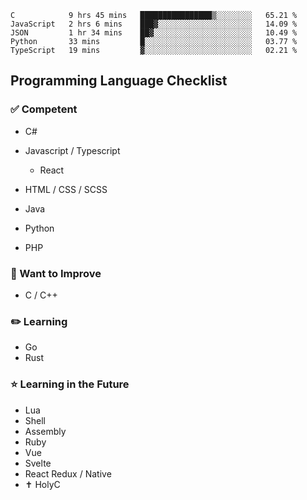 <!--START_SECTION:waka-->
```text
C            9 hrs 45 mins   ████████████████▒░░░░░░░░   65.21 % 
JavaScript   2 hrs 6 mins    ███▓░░░░░░░░░░░░░░░░░░░░░   14.09 % 
JSON         1 hr 34 mins    ██▓░░░░░░░░░░░░░░░░░░░░░░   10.49 % 
Python       33 mins         █░░░░░░░░░░░░░░░░░░░░░░░░   03.77 % 
TypeScript   19 mins         ▓░░░░░░░░░░░░░░░░░░░░░░░░   02.21 % 
```
<!--END_SECTION:waka-->

## Programming Language Checklist

### ✅ Competent

- C#
- Javascript / Typescript
    - React 
    
- HTML / CSS / SCSS
- Java
- Python
- PHP

### 🚧 Want to Improve
- C / C++

### ✏️ Learning
- Go
- Rust

### ⭐ Learning in the Future
- Lua
- Shell
- Assembly
- Ruby
- Vue
- Svelte
- React Redux / Native
- ✝️️ HolyC
